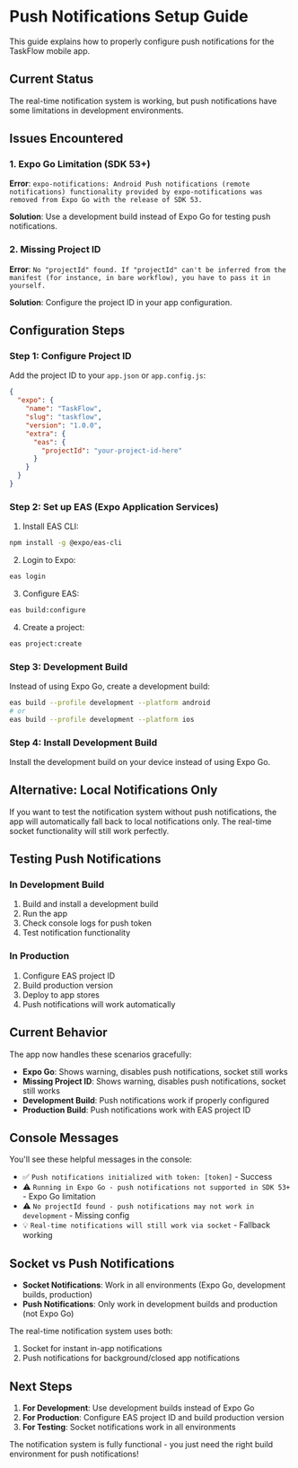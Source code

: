 # Push Notifications Setup Guide

This guide explains how to properly configure push notifications for the TaskFlow mobile app.

## Current Status

The real-time notification system is working, but push notifications have some limitations in development environments.

## Issues Encountered

### 1. Expo Go Limitation (SDK 53+)
**Error**: `expo-notifications: Android Push notifications (remote notifications) functionality provided by expo-notifications was removed from Expo Go with the release of SDK 53.`

**Solution**: Use a development build instead of Expo Go for testing push notifications.

### 2. Missing Project ID
**Error**: `No "projectId" found. If "projectId" can't be inferred from the manifest (for instance, in bare workflow), you have to pass it in yourself.`

**Solution**: Configure the project ID in your app configuration.

## Configuration Steps

### Step 1: Configure Project ID

Add the project ID to your `app.json` or `app.config.js`:

```json
{
  "expo": {
    "name": "TaskFlow",
    "slug": "taskflow",
    "version": "1.0.0",
    "extra": {
      "eas": {
        "projectId": "your-project-id-here"
      }
    }
  }
}
```

### Step 2: Set up EAS (Expo Application Services)

1. Install EAS CLI:
```bash
npm install -g @expo/eas-cli
```

2. Login to Expo:
```bash
eas login
```

3. Configure EAS:
```bash
eas build:configure
```

4. Create a project:
```bash
eas project:create
```

### Step 3: Development Build

Instead of using Expo Go, create a development build:

```bash
eas build --profile development --platform android
# or
eas build --profile development --platform ios
```

### Step 4: Install Development Build

Install the development build on your device instead of using Expo Go.

## Alternative: Local Notifications Only

If you want to test the notification system without push notifications, the app will automatically fall back to local notifications only. The real-time socket functionality will still work perfectly.

## Testing Push Notifications

### In Development Build

1. Build and install a development build
2. Run the app
3. Check console logs for push token
4. Test notification functionality

### In Production

1. Configure EAS project ID
2. Build production version
3. Deploy to app stores
4. Push notifications will work automatically

## Current Behavior

The app now handles these scenarios gracefully:

- **Expo Go**: Shows warning, disables push notifications, socket still works
- **Missing Project ID**: Shows warning, disables push notifications, socket still works  
- **Development Build**: Push notifications work if properly configured
- **Production Build**: Push notifications work with EAS project ID

## Console Messages

You'll see these helpful messages in the console:

- ✅ `Push notifications initialized with token: [token]` - Success
- ⚠️ `Running in Expo Go - push notifications not supported in SDK 53+` - Expo Go limitation
- ⚠️ `No projectId found - push notifications may not work in development` - Missing config
- 💡 `Real-time notifications will still work via socket` - Fallback working

## Socket vs Push Notifications

- **Socket Notifications**: Work in all environments (Expo Go, development builds, production)
- **Push Notifications**: Only work in development builds and production (not Expo Go)

The real-time notification system uses both:
1. Socket for instant in-app notifications
2. Push notifications for background/closed app notifications

## Next Steps

1. **For Development**: Use development builds instead of Expo Go
2. **For Production**: Configure EAS project ID and build production version
3. **For Testing**: Socket notifications work in all environments

The notification system is fully functional - you just need the right build environment for push notifications!
